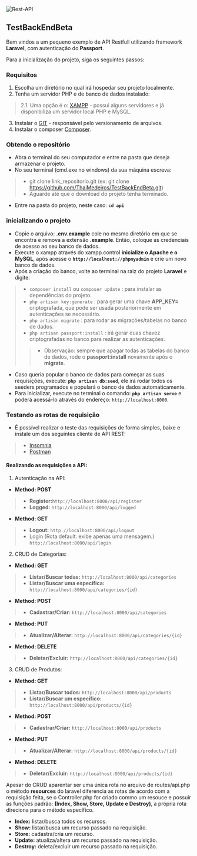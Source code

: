 ![Rest-API](https://user-images.githubusercontent.com/23063152/84206685-100f5000-aa86-11ea-9289-0e3d8d0acfd7.png)

## TestBackEndBeta
Bem vindos a um pequeno exemplo de API Restfull utilizando framework **Laravel**, 
com autenticação do **Passport**.

Para a inicialização do projeto, siga os seguintes passos:

### Requisitos

1. Escolha um diretório no qual irá hospedar seu projeto localmente.
2. Tenha um servidor PHP e de banco de dados instalado:
> 2.1. Uma opção é o: [XAMPP](https://www.apachefriends.org/) - possui alguns servidores e já disponibiliza um servidor local PHP e MySQL.
3. Instalar o [GIT](https://git-scm.com/)  - responsável pelo versionamento de arquivos.
4. Instalar o composer [Composer](https://getcomposer.org/).

### Obtendo o repositório

- Abra o terminal do seu computador e entre na pasta que deseja armazenar o projeto.
- No seu terminal (cmd.exe no windows) da sua máquina escreva:
> - git clone link_repositorio.git (ex: git clone https://github.com/ThaiMedeiros/TestBackEndBeta.git)
> - Aguarde até que o download do projeto tenha terminado.
- Entre na pasta do projeto, neste caso: **``cd api``**

### inicializando o projeto

- Copie o arquivo: **.env.example** cole no mesmo diretório em que se encontra e remova a extensão **.example**. Então, coloque as credenciais de acesso ao seu banco de dados. 
- Execute o xampp através do xampp.control **inicialize o Apache e o MySQL**, após acesse o **``http://localhost://phpmyadmin``** e crie um novo banco de dados.
- Após a criação do banco, volte ao terminal na raiz do projeto **Laravel** e digite:
> - ``composer install`` ou ``composer update`` : para instalar as dependências do projeto.
> - ``php artisan key:generate`` : para gerar uma chave **APP_KEY=** criptografada, que pode ser usada posteriormente em autenticações se necessário.
> - ``php artisan migrate`` : para rodar as migrações/tabelas no banco de dados.
> - ``php artisan passport:install`` : irá gerar duas chavez criptografadas no banco para realizar as autenticações. 
> > - Observação: sempre que apagar todas as tabelas do banco de dados, rode o **passport:install** novamente após o **migrate**.
- Caso queria popular o banco de dados para começar as suas requisições, execute: **``php artisan db:seed``**, ele irá rodar todos os seeders programados e populará o banco de dados automaticamente.
- Para inicializar, execute no terminal o comando: **``php artisan serve``** e poderá acessá-lo através do endereço: ``http://localhost:8000``.

### Testando as rotas de requisição

- É possível realizar o teste das requisições de forma simples, baixe e instale um dos seguintes cliente de API REST:
> - [Insomnia](https://insomnia.rest/)
> - [Postman](https://www.postman.com/)

#### Realizando as requisições a API:

1. Autenticação na API:

- **Method: POST**
> - **Register:**``http://localhost:8000/api/register``
> - **Logged:** ``http://localhost:8000/api/logged``

- **Method: GET**
> - **Logout:** ``http://localhost:8000/api/logout``
> - Login (Rota default: exibe apenas uma mensagem.) ``http://localhost:8000/api/login``

2. CRUD de Categorias:

- **Method: GET**
> - **Listar/Buscar todas:** ``http://localhost:8000/api/categories``
> - **Listar/Buscar uma específica:** ``http://localhost:8000/api/categories/{id}``

- **Method: POST**
> - **Cadastrar/Criar:** ``http://localhost:8000/api/categories``

- **Method: PUT**
> - **Atualizar/Alterar:** ``http://localhost:8000/api/categories/{id}``

- **Method: DELETE**
> - **Deletar/Excluir:** ``http://localhost:8000/api/categories/{id}``

3. CRUD de Produtos:

- **Method: GET**
> - **Listar/Buscar todos:** ``http://localhost:8000/api/products``
> - **Listar/Buscar um específico:** ``http://localhost:8000/api/products/{id}``

- **Method: POST**
> - **Cadastrar/Criar:** ``http://localhost:8000/api/products``

- **Method: PUT**
> - **Atualizar/Alterar:** ``http://localhost:8000/api/products/{id}``

- **Method: DELETE**
> - **Deletar/Excluir:** ``http://localhost:8000/api/products/{id}``

Apesar do CRUD aparentar ser uma única rota no arquivo de routes/api.php o método **resources** do laravel diferencia as rotas de acordo com a requisição feita, se o Controller.php for criado commo um resouce e possuir as funções padrão: **(Index, Show, Store, Update e Destroy)**, a própria rota direciona para o método específico.

- **Index:** listar/busca todos os recursos.
- **Show:** listar/busca um recurso passado na requisição.
- **Store:** cadastra/cria um recurso.
- **Update:** atualiza/altera um recurso passado na requisição.
- **Destroy:** deleta/excluir um recurso passado na requisição.
